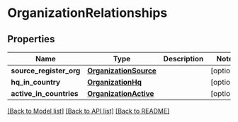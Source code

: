 # OrganizationRelationships

## Properties
Name | Type | Description | Notes
------------ | ------------- | ------------- | -------------
**source_register_org** | [**OrganizationSource**](OrganizationSource.md) |  | [optional] 
**hq_in_country** | [**OrganizationHq**](OrganizationHq.md) |  | [optional] 
**active_in_countries** | [**OrganizationActive**](OrganizationActive.md) |  | [optional] 

[[Back to Model list]](../README.md#documentation-for-models) [[Back to API list]](../README.md#documentation-for-api-endpoints) [[Back to README]](../README.md)


